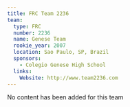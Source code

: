 ```yaml
---
title: FRC Team 2236
team:
  type: FRC
  number: 2236
  name: Genese Team
  rookie_year: 2007
  location: Sao Paulo, SP, Brazil
  sponsors:
    - Colegio Genese High School
  links:
    Website: http://www.team2236.com
---
```

No content has been added for this team